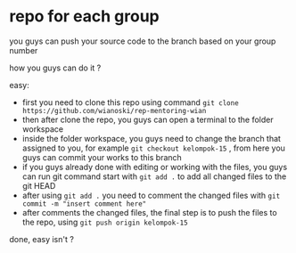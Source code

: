 # repo for each group

you guys can push your source code to the branch based on your group number

how you guys can do it ?

easy:
- first you need to clone this repo using command `git clone https://github.com/wianoski/rep-mentoring-wian`
- then after clone the repo, you guys can open a terminal to the folder workspace
- inside the folder workspace, you guys need to change the branch that assigned to you, for example `git checkout kelompok-15` , from here you guys can commit your works to this branch
- if you guys already done with editing or working with the files, you guys can run git command start with `git add .` to add all changed files to the git HEAD
- after using `git add .` you need to comment the changed files with `git commit -m "insert comment here"`
- after comments the changed files, the final step is to push the files to the repo, using `git push origin kelompok-15`

done, easy isn't ?
